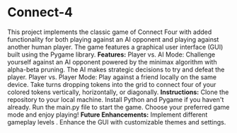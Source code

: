 # Connect-4
This project implements the classic game of Connect Four with added functionality for both playing against an AI opponent and playing against another human player. The game features a graphical user interface (GUI) built using the Pygame library.
**Features:**
Player vs. AI Mode: Challenge yourself against an AI opponent powered by the minimax algorithm with alpha-beta pruning. The AI makes strategic decisions to try and defeat the player.
Player vs. Player Mode: Play against a friend locally on the same device. Take turns dropping tokens into the grid to connect four of your colored tokens vertically, horizontally, or diagonally.
**Instructions:**
Clone the repository to your local machine.
Install Python and Pygame if you haven't already.
Run the main.py file to start the game.
Choose your preferred game mode and enjoy playing!
**Future Enhancements:**
Implement different gameplay levels .
Enhance the GUI with customizable themes and settings.
